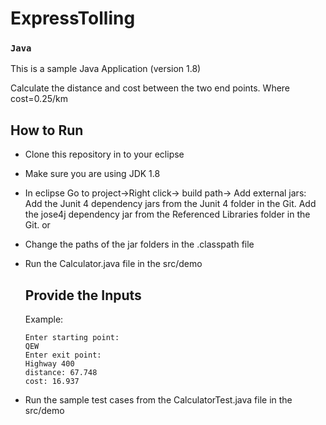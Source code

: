 # ExpressTolling

### ```Java``` 

This is a sample Java Application (version 1.8)

Calculate the distance and cost between the two end points. Where cost=0.25/km

## How to Run

* Clone this repository in to your eclipse
* Make sure you are using JDK 1.8
* In eclipse Go to project->Right click-> build path-> Add external jars:
        Add the Junit 4 dependency jars from the Junit 4 folder in the Git.
        Add the jose4j dependency jar from the Referenced Libraries folder in the Git.
  or
* Change the paths of the jar folders in the .classpath file
  <classpathentry kind="lib" path="C:/Users/Pelluri/workspace1/ExpressTolling/JUnit 4/junit.jar"/>
	<classpathentry kind="lib" path="C:/Users/Pelluri/workspace1/ExpressTolling/JUnit 4/org.hamcrest.core_1.3.0.v201303031735.jar"/>
	<classpathentry kind="lib" path="C:/Users/Pelluri/workspace1/ExpressTolling/Referenced Libraries/jose4j-0.6.3.jar"/>

* Run the Calculator.java file in the src/demo
    
  ## Provide the Inputs    
     Example:
    ```
    Enter starting point: 
    QEW
    Enter exit point:
    Highway 400
    distance: 67.748
    cost: 16.937
    ```
* Run the sample test cases from the CalculatorTest.java file in the src/demo
       

	
